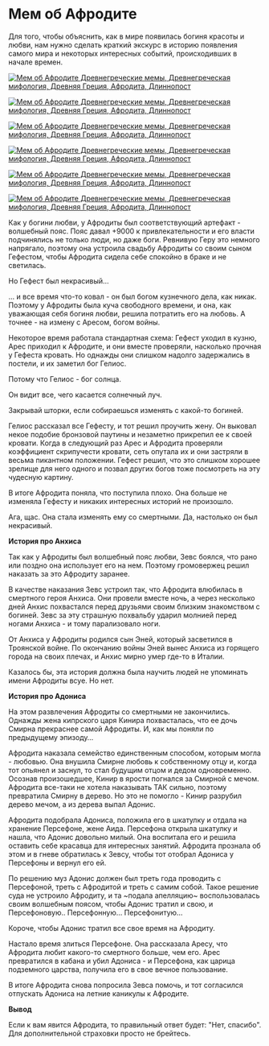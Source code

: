 # Мем об Афродите⁠⁠

Для того, чтобы объяснить, как в мире появилась богиня красоты и любви, нам нужно сделать краткий экскурс в историю появления самого мира и некоторых интересных событий, происходивших в начале времен.  

[![Мем об Афродите Древнегреческие мемы, Древнегреческая мифология, Древняя Греция, Афродита, Длиннопост](https://cs8.pikabu.ru/post_img/2017/03/05/5/1488697210172823459.jpg)](https://cs8.pikabu.ru/post_img/big/2017/03/05/5/1488697210172823459.jpg)

[![Мем об Афродите Древнегреческие мемы, Древнегреческая мифология, Древняя Греция, Афродита, Длиннопост](https://cs9.pikabu.ru/post_img/2017/03/05/5/148869721915069612.jpg)](https://cs9.pikabu.ru/post_img/big/2017/03/05/5/148869721915069612.jpg)

[![Мем об Афродите Древнегреческие мемы, Древнегреческая мифология, Древняя Греция, Афродита, Длиннопост](https://cs9.pikabu.ru/post_img/big/2017/03/05/5/1488697222115426784.jpg)](https://cs9.pikabu.ru/post_img/big/2017/03/05/5/1488697222115426784.jpg)

[![Мем об Афродите Древнегреческие мемы, Древнегреческая мифология, Древняя Греция, Афродита, Длиннопост](https://cs8.pikabu.ru/post_img/big/2017/03/05/5/14886972241669694.jpg)](https://cs8.pikabu.ru/post_img/big/2017/03/05/5/14886972241669694.jpg)

[![Мем об Афродите Древнегреческие мемы, Древнегреческая мифология, Древняя Греция, Афродита, Длиннопост](https://cs8.pikabu.ru/post_img/big/2017/03/05/5/1488697226185611533.jpg)](https://cs8.pikabu.ru/post_img/big/2017/03/05/5/1488697226185611533.jpg)

[![Мем об Афродите Древнегреческие мемы, Древнегреческая мифология, Древняя Греция, Афродита, Длиннопост](https://cs8.pikabu.ru/post_img/big/2017/03/05/5/1488697229151929620.jpg)](https://cs8.pikabu.ru/post_img/big/2017/03/05/5/1488697229151929620.jpg)

[](https://cs8.pikabu.ru/post_img/big/2017/03/05/5/148869723419086002.jpg)

[](https://cs8.pikabu.ru/post_img/big/2017/03/05/5/1488697237123680305.jpg)

[](https://cs9.pikabu.ru/post_img/big/2017/03/05/5/1488697239143448586.jpg)

[](https://cs8.pikabu.ru/post_img/big/2017/03/05/5/148869724217415113.jpg)

Как у богини любви, у Афродиты был соответствующий артефакт - волшебный пояс. Пояс давал +9000 к привлекательности и его власти подчинялись не только люди, но даже боги. Ревнивую Геру это немного напрягало, поэтому она устроила свадьбу Афродиты со своим сыном Гефестом, чтобы Афродита сидела себе спокойно в браке и не светилась.

Но Гефест был некрасивый…

[](https://cs8.pikabu.ru/post_img/2017/03/05/5/148869728212392467.jpg)

... и все время что-то ковал - он был богом кузнечного дела, как никак. Поэтому у Афродиты была куча свободного времени, и она, как уважающая себя богиня любви, решила потратить его на любовь. А точнее - на измену с Аресом, богом войны.

[](https://cs8.pikabu.ru/post_img/2017/03/05/5/1488697309163714470.jpg)

Некоторое время работала стандартная схема: Гефест уходил в кузню, Арес приходил к Афродите, и они вместе проверяли, насколько прочная у Гефеста кровать. Но однажды они слишком надолго задержались в постели, и их заметил бог Гелиос.

Потому что Гелиос - бог солнца.

Он видит все, чего касается солнечный луч.

Закрывай шторки, если собираешься изменять с какой-то богиней.

Гелиос рассказал все Гефесту, и тот решил проучить жену. Он выковал некое подобие бронзовой паутины и незаметно прикрепил ее к своей кровати. Когда в следующий раз Арес и Афродита проверяли коэффициент скрипучести кровати, сеть опутала их и они застряли в весьма пикантном положении. Гефест решил, что это слишком хорошее зрелище для него одного и позвал других богов тоже посмотреть на эту чудесную картину.

[](https://cs8.pikabu.ru/post_img/big/2017/03/05/5/1488697368180974109.jpg)

В итоге Афродита поняла, что поступила плохо. Она больше не изменяла Гефесту и никаких интересных историй не произошло.

Ага, щас. Она стала изменять ему со смертными. Да, настолько он был некрасивый.

**История про Анхиса**

Так как у Афродиты был волшебный пояс любви, Зевс боялся, что рано или поздно она использует его на нем. Поэтому громовержец решил наказать за это Афродиту заранее.

[](https://cs9.pikabu.ru/post_img/big/2017/03/05/5/1488697446170733153.jpg)

В качестве наказания Зевс устроил так, что Афродита влюбилась в смертного героя Анхиса. Они провели вместе ночь, а через несколько дней Анхис похвастался перед друзьями своим близким знакомством с богиней. Зевс за эту страшную похвальбу ударил молнией перед ногами Анхиса - и тому парализовало ноги.

От Анхиса у Афродиты родился сын Эней, который засветился в Троянской войне. По окончанию войны Эней вынес Анхиса из горящего города на своих плечах, и Анхис мирно умер где-то в Италии.

Казалось бы, эта история должна была научить людей не упоминать имени Афродиты всуе. Но нет.

**История про Адониса**

На этом развлечения Афродиты со смертными не закончились. Однажды жена кипрского царя Кинира похвасталась, что ее дочь Смирна прекраснее самой Афродиты. И, как мы поняли по предыдущему эпизоду…

[](https://cs8.pikabu.ru/post_img/big/2017/03/05/5/1488697557118441072.jpg)

Афродита наказала семейство единственным способом, которым могла - любовью. Она внушила Смирне любовь к собственному отцу и, когда тот опьянел и заснул, то стал будущим отцом и дедом одновременно. Осознав произошедшее, Кинир в ярости погнался за Смирной с мечом. Афродита все-таки не хотела наказывать ТАК сильно, поэтому превратила Смирну в дерево. Но это не помогло - Кинир разрубил дерево мечом, а из дерева выпал Адонис.

[](https://cs9.pikabu.ru/post_img/2017/03/05/5/1488697615116388629.jpg)

Афродита подобрала Адониса, положила его в шкатулку и отдала на хранение Персефоне, жене Аида. Персефона открыла шкатулку и нашла, что Адонис довольно милый. Она воспитала его и решила оставить себе красавца для интересных занятий. Афродита прознала об этом и в гневе обратилась к Зевсу, чтобы тот отобрал Адониса у Персефоны и вернул его ей.

[](https://cs8.pikabu.ru/post_img/2017/03/05/5/1488697643168574742.jpg)

По решению муз Адонис должен был треть года проводить с Персефоной, треть с Афродитой и треть с самим собой. Такое решение суда не устроило Афродиту, и та ~подала апелляцию~ воспользовалась своим волшебным поясом, чтобы Адонис тратил и свою, и Персефоновую.. Персефонную… Персефонитую…

[](https://cs8.pikabu.ru/post_img/big/2017/03/05/5/1488697677199920459.jpg)

Короче, чтобы Адонис тратил все свое время на Афродиту.

Настало время злиться Персефоне. Она рассказала Аресу, что Афродита любит какого-то смертного больше, чем его. Арес превратился в кабана и убил Адониса - и Персефона, как царица подземного царства, получила его в свое вечное пользование.

[](https://cs8.pikabu.ru/post_img/2017/03/05/5/14886976981533248.jpg)

В итоге Афродита снова попросила Зевса помочь, и тот согласился отпускать Адониса на летние каникулы к Афродите.

**Вывод**

Если к вам явится Афродита, то правильный ответ будет: "Нет, спасибо". Для дополнительной страховки просто не брейтесь.
